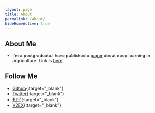 ```yaml
---
layout: page
title: About
permalink: /about/
hideHomeActive: true
---
```


## About Me
- I'm a postgraduate.I have published a [paper](https://jiehuang.top/images/papers/基于轻量型卷积神经网络的马铃薯种薯芽眼检测算法.pdf) about deep learning in argriculture. Link is [here](http://www.tcsae.org/cn/article/doi/10.11975/j.issn.1002-6819.202303035).

## Follow Me

- [Github](https://github.com/{{site.github}}){:target="\_blank"}
- [Twitter](https://twitter.com/{{site.twitter}}){:target="\_blank"}
- [知乎](https://www.zhihu.com/people/{{site.zhihu}}){:target="\_blank"}
- [V2EX](https://www.v2ex.com/member/{{site.v2ex}}){:target="\_blank"}

